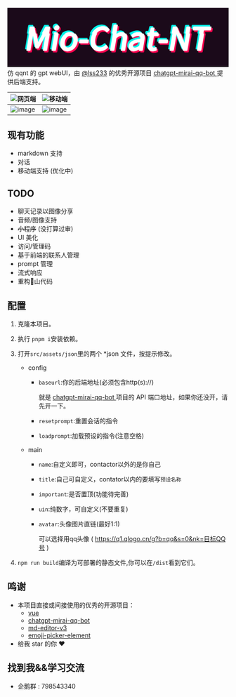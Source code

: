 ![Alt text](github/logo.gif)
  仿 qqnt 的 gpt webUI，由 [@lss233](https://github.com/lss233) 的优秀开源项目 [chatgpt-mirai-qq-bot
](https://github.com/lss233/chatgpt-mirai-qq-bot) 提供后端支持。


| ![网页端](https://img.shields.io/badge/-网页端-E2CDBC?style=for-the-badge)                     | ![移动端](https://img.shields.io/badge/-移动端-E2CDBC?style=for-the-badge)                   | 
|------------------------------|------------------------------|
| ![image](https://pi.fcip.top:4049/images/web.png) | ![image](https://pi.fcip.top:4049/images/mobile.png) |


## 现有功能
- markdown 支持
- 对话
- 移动端支持 (优化中) 


## TODO
- 聊天记录以图像分享
- 音频/图像支持
- ~~小程序~~ (没打算过审)
- UI 美化
- 访问/管理码
- 基于前端的联系人管理
- prompt 管理
- 流式响应
- 重构💩山代码


## 配置
1. 克隆本项目。
2. 执行 `pnpm i`安装依赖。
3. 打开`src/assets/json`里的两个 *json 文件，按提示修改。
   - config
     - `baseurl`:你的后端地址(必须包含http(s)://)

        就是 [chatgpt-mirai-qq-bot
](https://github.com/lss233/chatgpt-mirai-qq-bot) 项目的 API 端口地址，如果你还没开，请先开一下。
     - `resetprompt`:重置会话的指令
     - `loadprompt`:加载预设的指令(注意空格)
   - main
     - `name`:自定义即可，contactor以外的是你自己
     - `title`:自己可自定义，contator以内的要填写`预设名称`
     - `important`:是否置顶(功能待完善)
     - `uin`:纯数字，可自定义(不要重复)
     - `avatar`:头像图片直链(最好1:1)
        
        可以选择用qq头像 ( https://q1.qlogo.cn/g?b=qq&s=0&nk=目标QQ号 )

4. `npm run build`编译为可部署的静态文件,你可以在`/dist`看到它们。

## 鸣谢
- 本项目直接或间接使用的优秀的开源项目：
  -  [vue](https://vuejs.org/)
  - [chatgpt-mirai-qq-bot
](https://github.com/lss233/chatgpt-mirai-qq-bot) 
  - [md-editor-v3](https://github.com/imzbf/md-editor-v3)
  - [emoji-picker-element](https://www.npmjs.com/package/emoji-picker-element)
- 给我 star 的你 ❤️

## 找到我&&学习交流
- 企鹅群 : 798543340 
